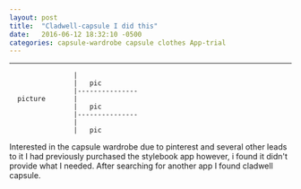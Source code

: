 ```yaml
---
layout: post
title:  "Cladwell-capsule I did this"
date:   2016-06-12 18:32:10 -0500
categories: capsule-wardrobe capsule clothes App-trial
---
```


------------------------------------
                    |
                    |   pic
                    |---------------
      picture       |
                    |   pic
                    |---------------
                    |
                    |   pic




Interested in the capsule wardrobe due to pinterest and several other leads to it I had previously purchased the stylebook app however, i found it didn't provide what I needed. After searching for another app I found cladwell capsule.



